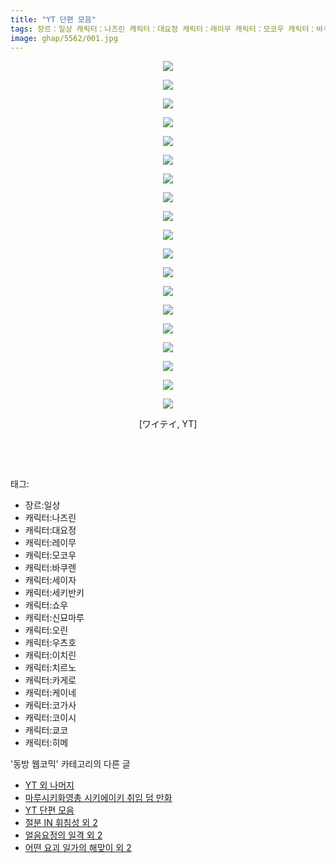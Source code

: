 ```yaml
---
title: "YT 단편 모음"
tags: 장르：일상 캐릭터：나즈린 캐릭터：대요정 캐릭터：레이무 캐릭터：모코우 캐릭터：바쿠렌 캐릭터：세이자 캐릭터：세키반키 캐릭터：쇼우 캐릭터：신묘마루 캐릭터：오린 캐릭터：우츠호 캐릭터：이치린 캐릭터：치르노 캐릭터：카게로 캐릭터：케이네 캐릭터：코가사 캐릭터：코이시 캐릭터：쿄코 캐릭터：히메 ワイテイ YT 동방_웹코믹
image: ghap/5562/001.jpg
---
```

<div class="article">
<p style="text-align: center; clear: none; float: none;"><img src="{{ site.nasurl }}/ghap/5562/001.jpg"/></p>
<p style="text-align: center; clear: none; float: none;"><img src="{{ site.nasurl }}/ghap/5562/002.jpg"/></p>
<p style="text-align: center; clear: none; float: none;"><img src="{{ site.nasurl }}/ghap/5562/003.jpg"/></p>
<p style="text-align: center; clear: none; float: none;"><img src="{{ site.nasurl }}/ghap/5562/004.jpg"/></p>
<p style="text-align: center; clear: none; float: none;"><img src="{{ site.nasurl }}/ghap/5562/005.jpg"/></p>
<p style="text-align: center; clear: none; float: none;"><img src="{{ site.nasurl }}/ghap/5562/006.jpg"/></p>
<p style="text-align: center; clear: none; float: none;"><img src="{{ site.nasurl }}/ghap/5562/007.jpg"/></p>
<p style="text-align: center; clear: none; float: none;"><img src="{{ site.nasurl }}/ghap/5562/008.jpg"/></p>
<p style="text-align: center; clear: none; float: none;"><img src="{{ site.nasurl }}/ghap/5562/009.jpg"/></p>
<p style="text-align: center; clear: none; float: none;"><img src="{{ site.nasurl }}/ghap/5562/010.jpg"/></p>
<p style="text-align: center; clear: none; float: none;"><img src="{{ site.nasurl }}/ghap/5562/011.jpg"/></p>
<p style="text-align: center; clear: none; float: none;"><img src="{{ site.nasurl }}/ghap/5562/012.jpg"/></p>
<p style="text-align: center; clear: none; float: none;"><img src="{{ site.nasurl }}/ghap/5562/013.jpg"/></p>
<p style="text-align: center; clear: none; float: none;"><img src="{{ site.nasurl }}/ghap/5562/014.jpg"/></p>
<p style="text-align: center; clear: none; float: none;"><img src="{{ site.nasurl }}/ghap/5562/015.jpg"/></p>
<p style="text-align: center; clear: none; float: none;"><img src="{{ site.nasurl }}/ghap/5562/016.jpg"/></p>
<p style="text-align: center; clear: none; float: none;"><img src="{{ site.nasurl }}/ghap/5562/017.jpg"/></p>
<p style="text-align: center; clear: none; float: none;"><img src="{{ site.nasurl }}/ghap/5562/018.jpg"/></p>
<p style="text-align: center; clear: none; float: none;"><img src="{{ site.nasurl }}/ghap/5562/019.jpg"/></p>
<p style="text-align: center; clear: none; float: none;">[ワイテイ, YT]</p>
<p style="text-align: center; clear: none; float: none;"><br/></p>
<p><br/></p>
</div><div class="tagTrail">
<p>태그: </p>
<ul>
<li>장르:일상</li>
<li>캐릭터:나즈린</li>
<li>캐릭터:대요정</li>
<li>캐릭터:레이무</li>
<li>캐릭터:모코우</li>
<li>캐릭터:바쿠렌</li>
<li>캐릭터:세이자</li>
<li>캐릭터:세키반키</li>
<li>캐릭터:쇼우</li>
<li>캐릭터:신묘마루</li>
<li>캐릭터:오린</li>
<li>캐릭터:우츠호</li>
<li>캐릭터:이치린</li>
<li>캐릭터:치르노</li>
<li>캐릭터:카게로</li>
<li>캐릭터:케이네</li>
<li>캐릭터:코가사</li>
<li>캐릭터:코이시</li>
<li>캐릭터:쿄코</li>
<li>캐릭터:히메</li>
</ul>
</div><div class="another">
<p>'동방 웹코믹' 카테고리의 다른 글</p>
<ul>
<li><a href="/2019-01-13-ghap_5584">YT 외 나머지</a></li>
<li><a href="/2019-01-10-ghap_5563">마루시키화영총 시키에이키 취임 덤 만화</a></li>
<li><a href="/2019-01-10-ghap_5562">YT 단편 모음</a></li>
<li><a href="/2019-01-10-ghap_5561">절분 IN 휘침성 외 2</a></li>
<li><a href="/2019-01-10-ghap_5560">얼음요정의 일격 외 2</a></li>
<li><a href="/2019-01-10-ghap_5559">어떤 요괴 일가의 해맞이 외 2</a></li>
</ul>
</div>